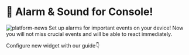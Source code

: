 # 🚨 Alarm & Sound for Console!
![platform-news](https://user-images.githubusercontent.com/120122081/226673864-d58ce0ac-5483-4b05-b9e0-1bfce7a55179.png)
Set up alarms for important events on your device! Now you will not miss crucial events and will be able to react immediately.

Configure new widget with our guide👇
